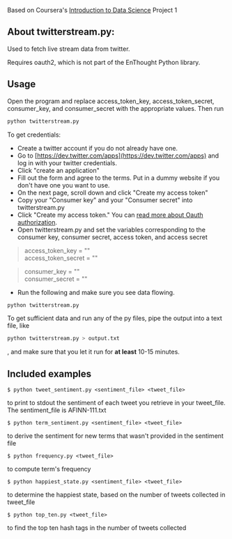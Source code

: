 Based on Coursera's [Introduction to Data Science](https://class.coursera.org/datasci-001/class/index) Project 1

## About twitterstream.py: 

Used to fetch live stream data from twitter.

Requires oauth2, which is not part of the EnThought Python library.

## Usage
Open the program and replace access_token_key, access_token_secret, consumer_key, and consumer_secret with the appropriate values. Then run   

```python
python twitterstream.py 
```

To get credentials:

* Create a twitter account if you do not already have one.
* Go to [https://dev.twitter.com/apps](https://dev.twitter.com/apps) and log in with your twitter credentials.
* Click "create an application"
* Fill out the form and agree to the terms.  Put in a dummy website if you don't have one you want to use.
* On the next page, scroll down and click "Create my access token"
* Copy your "Consumer key" and your "Consumer secret" into twitterstream.py
* Click "Create my access token."  You can [read more about Oauth authorization](https://dev.twitter.com/docs/auth).
* Open twitterstream.py and set the variables corresponding to the consumer key, consumer secret, access token, and access secret     

> access_token_key = "<Enter your access token key here>"    
access_token_secret = "<Enter your access token secret here>"
 
> consumer_key = "<Enter consumer key>"     
consumer_secret = "<Enter consumer secret>"    

* Run the following and make sure you see data flowing.  

```python
python twitterstream.py    
```

To get sufficient data and run any of the py files, pipe the output into a text file, like  

```python
python twitterstream.py > output.txt     
```

, and make sure that you let it run for **at least** 10-15 minutes.

## Included examples    

	$ python tweet_sentiment.py <sentiment_file> <tweet_file>    
to print to stdout the sentiment of each tweet you retrieve in your tweet_file. The sentiment_file is AFINN-111.txt

	$ python term_sentiment.py <sentiment_file> <tweet_file>    
to derive the sentiment for new terms that wasn't provided in the sentiment file    

	$ python frequency.py <tweet_file>    
to compute term's frequency

	$ python happiest_state.py <sentiment_file> <tweet_file>    
to determine the happiest state, based on the number of tweets collected in tweet_file    

	$ python top_ten.py <tweet_file>    
to find the top ten hash tags in the number of tweets collected   

